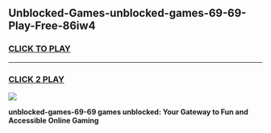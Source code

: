 
## Unblocked-Games-unblocked-games-69-69-Play-Free-86iw4
<h3>
<a href="https://premium76.site?title=unblocked-games-69-69&ref=24M">CLICK TO PLAY</a></h3>
<hr>

<h3>
<a href="https://premium76.site?title=unblocked-games-69-69&ref=24M">CLICK 2 PLAY</a>
  
</h3>

<a href="https://premium76.site?title=unblocked-games-69-69&ref=24M"><img src="https://clearcache.store/games.png"></a>


**unblocked-games-69-69 games unblocked: Your Gateway to Fun and Accessible Online Gaming**
